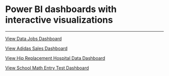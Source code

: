 # Power BI dashboards with interactive visualizations

---


[View Data Jobs Dashboard](https://app.powerbi.com/groups/me/reports/974bc36e-eda7-40a9-beab-0c783bd36183/577715402b8d0ba02a36?experience=power-bi)

[View Adidas Sales Dashboard](https://app.powerbi.com/groups/me/reports/b3eb67c4-b163-436c-a34c-80b732b52b4c/13757508737ce34a6572?experience=power-bi)

[View Hip Replacement Hospital Data Dashboard](https://app.powerbi.com/groups/me/reports/0b978d36-f50b-4aef-9076-9747c7af4715/7517ae131cb1914573e9?experience=power-bi)

[View School Math Entry Test Dashboard](https://app.powerbi.com/groups/me/reports/aabe056d-2e7e-4fc1-aefa-367d1e7b1203/0ffdc0ab11e3201a1ca5?experience=power-bi)
